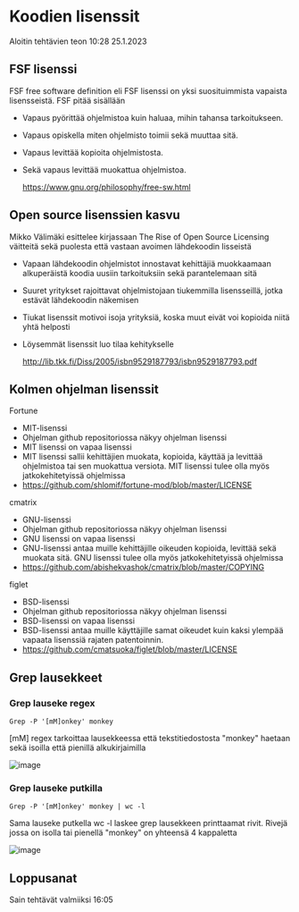 # Koodien lisenssit

Aloitin tehtävien teon 10:28 25.1.2023 

## FSF lisenssi

FSF free software definition eli FSF lisenssi on yksi suosituimmista vapaista lisensseistä.
FSF pitää sisällään 
- Vapaus pyörittää ohjelmistoa kuin haluaa, mihin tahansa tarkoitukseen.
- Vapaus opiskella miten ohjelmisto toimii sekä muuttaa sitä. 
- Vapaus levittää kopioita ohjelmistosta.
- Sekä vapaus levittää muokattua ohjelmistoa.

   https://www.gnu.org/philosophy/free-sw.html

## Open source lisenssien kasvu

Mikko Välimäki esittelee kirjassaan The Rise of Open Source Licensing väitteitä sekä puolesta että vastaan avoimen lähdekoodin lisseistä
- Vapaan lähdekoodin ohjelmistot innostavat kehittäjiä muokkaamaan alkuperäistä koodia uusiin tarkoituksiin sekä parantelemaan sitä 
- Suuret yritykset rajoittavat ohjelmistojaan tiukemmilla lisensseillä, jotka estävät lähdekoodin näkemisen
- Tiukat lisenssit motivoi isoja yrityksiä, koska muut eivät voi kopioida niitä yhtä helposti
- Löysemmät lisenssit luo tilaa kehitykselle

   http://lib.tkk.fi/Diss/2005/isbn9529187793/isbn9529187793.pdf

## Kolmen ohjelman lisenssit

Fortune
- MIT-lisenssi
- Ohjelman github repositoriossa näkyy ohjelman lisenssi
- MIT lisenssi on vapaa lisenssi 
- MIT lisenssi sallii kehittäjien muokata, kopioida, käyttää ja levittää ohjelmistoa tai sen muokattua versiota. MIT lisenssi tulee olla myös jatkokehitetyissä ohjelmissa
- https://github.com/shlomif/fortune-mod/blob/master/LICENSE

cmatrix
- GNU-lisenssi
- Ohjelman github repositoriossa näkyy ohjelman lisenssi
- GNU lisenssi on vapaa lisenssi 
- GNU-lisenssi antaa muille kehittäjille oikeuden kopioida, levittää sekä muokata sitä. GNU lisenssi tulee olla myös jatkokehitetyissä ohjelmissa
- https://github.com/abishekvashok/cmatrix/blob/master/COPYING

figlet 
- BSD-lisenssi
- Ohjelman github repositoriossa näkyy ohjelman lisenssi
- BSD-lisenssi on vapaa lisenssi 
- BSD-lisenssi antaa muille käyttäjille samat oikeudet kuin kaksi ylempää vapaata lisenssiä rajaten patentoinnin. 
- https://github.com/cmatsuoka/figlet/blob/master/LICENSE

## Grep lausekkeet

### Grep lauseke regex

    Grep -P '[mM]onkey' monkey

[mM] regex tarkoittaa lausekkeessa että tekstitiedostosta "monkey" haetaan sekä isoilla että pienillä alkukirjaimilla

![image](https://user-images.githubusercontent.com/112076377/214582399-1853ffab-4b81-46c0-9e45-53826ba4e8cf.png)

### Grep lauseke putkilla 

    Grep -P '[mM]onkey' monkey | wc -l
    
Sama lauseke putkella wc -l laskee grep lausekkeen printtaamat rivit. Rivejä jossa on isolla tai pienellä "monkey" on yhteensä 4 kappaletta

![image](https://user-images.githubusercontent.com/112076377/214583697-d73a319f-f75b-4eea-a824-4c9250736bcf.png)

## Loppusanat

Sain tehtävät valmiiksi 16:05
